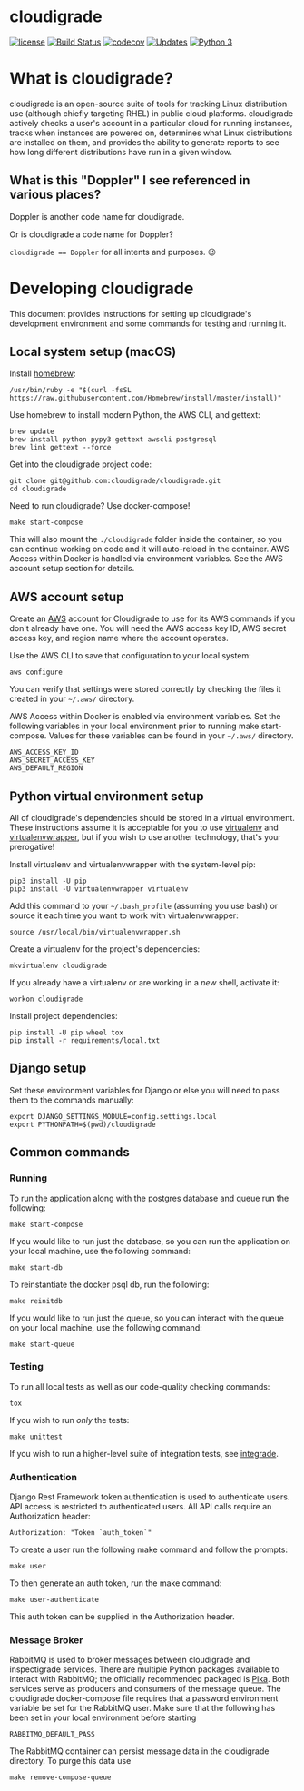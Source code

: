 # cloudigrade

[![license](https://img.shields.io/github/license/cloudigrade/cloudigrade.svg)]()
[![Build Status](https://travis-ci.org/cloudigrade/cloudigrade.svg?branch=master)](https://travis-ci.org/cloudigrade/cloudigrade)
[![codecov](https://codecov.io/gh/cloudigrade/cloudigrade/branch/master/graph/badge.svg)](https://codecov.io/gh/cloudigrade/cloudigrade)
[![Updates](https://pyup.io/repos/github/cloudigrade/cloudigrade/shield.svg)](https://pyup.io/repos/github/cloudigrade/cloudigrade/)
[![Python 3](https://pyup.io/repos/github/cloudigrade/cloudigrade/python-3-shield.svg)](https://pyup.io/repos/github/cloudigrade/cloudigrade/)

# What is cloudigrade?

cloudigrade is an open-source suite of tools for tracking Linux distribution
use (although chiefly targeting RHEL) in public cloud platforms. cloudigrade
actively checks a user's account in a particular cloud for running instances,
tracks when instances are powered on, determines what Linux distributions are
installed on them, and provides the ability to generate reports to see how
long different distributions have run in a given window.

## What is this "Doppler" I see referenced in various places?

Doppler is another code name for cloudigrade.

Or is cloudigrade a code name for Doppler?

`cloudigrade == Doppler` for all intents and purposes. 😉


# Developing cloudigrade

This document provides instructions for setting up cloudigrade's development
environment and some commands for testing and running it.

## Local system setup (macOS)

Install [homebrew](https://brew.sh/):

    /usr/bin/ruby -e "$(curl -fsSL https://raw.githubusercontent.com/Homebrew/install/master/install)"

Use homebrew to install modern Python, the AWS CLI, and gettext:

    brew update
    brew install python pypy3 gettext awscli postgresql
    brew link gettext --force

Get into the cloudigrade project code:

    git clone git@github.com:cloudigrade/cloudigrade.git
    cd cloudigrade

Need to run cloudigrade? Use docker-compose!

    make start-compose

This will also mount the `./cloudigrade` folder inside the container, so you can
continue working on code and it will auto-reload in the container. AWS Access
within Docker is handled via environment variables. See the AWS account setup
section for details.

## AWS account setup

Create an [AWS](https://aws.amazon.com/) account for Cloudigrade to use for its
AWS commands if you don't already have one. You will need the AWS access key ID,
AWS secret access key, and region name where the account operates.

Use the AWS CLI to save that configuration to your local system:

    aws configure

You can verify that settings were stored correctly by checking the files it
created in your `~/.aws/` directory.

AWS Access within Docker is enabled via environment variables. Set the following
variables in your local environment prior to running make start-compose. Values
for these variables can be found in your `~/.aws/` directory.

    AWS_ACCESS_KEY_ID
    AWS_SECRET_ACCESS_KEY
    AWS_DEFAULT_REGION


## Python virtual environment setup

All of cloudigrade's dependencies should be stored in a virtual environment.
These instructions assume it is acceptable for you to use
[virtualenv](https://virtualenv.pypa.io/) and
[virtualenvwrapper](https://virtualenvwrapper.readthedocs.io/), but if you wish
to use another technology, that's your prerogative!

Install virtualenv and virtualenvwrapper with the system-level pip:

    pip3 install -U pip
    pip3 install -U virtualenvwrapper virtualenv

Add this command to your `~/.bash_profile` (assuming you use bash) or source it
each time you want to work with virtualenvwrapper:

    source /usr/local/bin/virtualenvwrapper.sh

Create a virtualenv for the project's dependencies:

    mkvirtualenv cloudigrade

If you already have a virtualenv or are working in a _new_ shell, activate it:

    workon cloudigrade

Install project dependencies:

    pip install -U pip wheel tox
    pip install -r requirements/local.txt


## Django setup

Set these environment variables for Django or else you will need to pass them to
the commands manually:

    export DJANGO_SETTINGS_MODULE=config.settings.local
    export PYTHONPATH=$(pwd)/cloudigrade


## Common commands

### Running

To run the application along with the postgres database and queue
run the following:

    make start-compose

If you would like to run just the database, so you can run the application
on your local machine, use the following command:

    make start-db

To reinstantiate the docker psql db, run the following:

    make reinitdb

If you would like to run just the queue, so you can interact with the queue on
your local machine, use the following command:

    make start-queue

### Testing

To run all local tests as well as our code-quality checking commands:

    tox

If you wish to run _only_ the tests:

    make unittest

If you wish to run a higher-level suite of integration tests, see
[integrade](https://github.com/cloudigrade/integrade).


### Authentication

Django Rest Framework token authentication is used to authenticate users. API
access is restricted to authenticated users. All API calls require an
Authorization header:

    Authorization: "Token `auth_token`"

To create a user run the following make command and follow the prompts:

    make user

To then generate an auth token, run the make command:

    make user-authenticate

This auth token can be supplied in the Authorization header.

### Message Broker

RabbitMQ is used to broker messages between cloudigrade and inspectigrade
services. There are multiple Python packages available to interact with
RabbitMQ; the officially recommended packaged is [Pika](https://pika.readthedocs.io/en/latest/). Both services serve as producers and consumers of the message queue.
The cloudigrade docker-compose file requires that a password environment
variable be set for the RabbitMQ user. Make sure that the following has been
set in your local environment before starting

    RABBITMQ_DEFAULT_PASS

The RabbitMQ container can persist message data in the cloudigrade directory.
To purge this data use

    make remove-compose-queue
